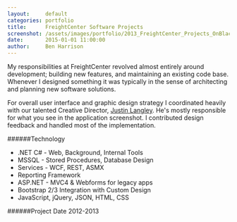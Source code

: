 ```yaml
---
layout:     default
categories: portfolio
title:      FreightCenter Software Projects
screenshot: /assets/images/portfolio/2013_FreightCenter_Projects_OnBlack.jpg
date:       2015-01-01 11:00:00
author:     Ben Harrison
---
```


My responsibilities at FreightCenter revolved almost entirely around development;
building new features, and maintaining an existing code base. Whenever I designed 
something it was typically in the sense of architecting and planning new software solutions.

For overall user interface and graphic design strategy
I coordinated heavily with our talented Creative Director, <a href="http://justinlangley.com/">Justin Langley</a>.
He's mostly responsible for what you see in the application screenshot.
I contributed design feedback and handled most of the implementation.

######Technology

* .NET C# - Web, Background, Internal Tools
* MSSQL - Stored Procedures, Database Design
* Services - WCF, REST, ASMX
* Reporting Framework
* ASP.NET - MVC4 &amp; Webforms for legacy apps
* Bootstrap 2/3 Integration with Custom Design
* JavaScript, jQuery, JSON, HTML, CSS

######Project Date
2012-2013
